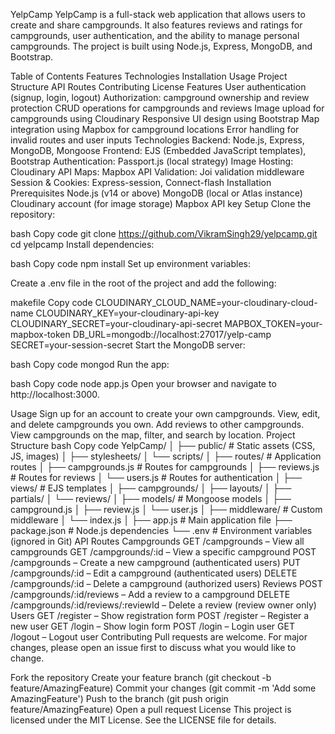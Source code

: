 YelpCamp
YelpCamp is a full-stack web application that allows users to create and share campgrounds. It also features reviews and ratings for campgrounds, user authentication, and the ability to manage personal campgrounds. The project is built using Node.js, Express, MongoDB, and Bootstrap.

Table of Contents
Features
Technologies
Installation
Usage
Project Structure
API Routes
Contributing
License
Features
User authentication (signup, login, logout)
Authorization: campground ownership and review protection
CRUD operations for campgrounds and reviews
Image upload for campgrounds using Cloudinary
Responsive UI design using Bootstrap
Map integration using Mapbox for campground locations
Error handling for invalid routes and user inputs
Technologies
Backend: Node.js, Express, MongoDB, Mongoose
Frontend: EJS (Embedded JavaScript templates), Bootstrap
Authentication: Passport.js (local strategy)
Image Hosting: Cloudinary API
Maps: Mapbox API
Validation: Joi validation middleware
Session & Cookies: Express-session, Connect-flash
Installation
Prerequisites
Node.js (v14 or above)
MongoDB (local or Atlas instance)
Cloudinary account (for image storage)
Mapbox API key
Setup
Clone the repository:

bash
Copy code
git clone https://github.com/VikramSingh29/yelpcamp.git
cd yelpcamp
Install dependencies:

bash
Copy code
npm install
Set up environment variables:

Create a .env file in the root of the project and add the following:

makefile
Copy code
CLOUDINARY_CLOUD_NAME=your-cloudinary-cloud-name
CLOUDINARY_KEY=your-cloudinary-api-key
CLOUDINARY_SECRET=your-cloudinary-api-secret
MAPBOX_TOKEN=your-mapbox-token
DB_URL=mongodb://localhost:27017/yelp-camp
SECRET=your-session-secret
Start the MongoDB server:

bash
Copy code
mongod
Run the app:

bash
Copy code
node app.js
Open your browser and navigate to http://localhost:3000.

Usage
Sign up for an account to create your own campgrounds.
View, edit, and delete campgrounds you own.
Add reviews to other campgrounds.
View campgrounds on the map, filter, and search by location.
Project Structure
bash
Copy code
YelpCamp/
│
├── public/                   # Static assets (CSS, JS, images)
│   ├── stylesheets/
│   └── scripts/
│
├── routes/                   # Application routes
│   ├── campgrounds.js        # Routes for campgrounds
│   ├── reviews.js            # Routes for reviews
│   └── users.js              # Routes for authentication
│
├── views/                    # EJS templates
│   ├── campgrounds/
│   ├── layouts/
│   ├── partials/
│   └── reviews/
│
├── models/                   # Mongoose models
│   ├── campground.js
│   ├── review.js
│   └── user.js
│
├── middleware/               # Custom middleware
│   └── index.js
│
├── app.js                    # Main application file
├── package.json              # Node.js dependencies
└── .env                      # Environment variables (ignored in Git)
API Routes
Campgrounds
GET /campgrounds – View all campgrounds
GET /campgrounds/:id – View a specific campground
POST /campgrounds – Create a new campground (authenticated users)
PUT /campgrounds/:id – Edit a campground (authenticated users)
DELETE /campgrounds/:id – Delete a campground (authorized users)
Reviews
POST /campgrounds/:id/reviews – Add a review to a campground
DELETE /campgrounds/:id/reviews/:reviewId – Delete a review (review owner only)
Users
GET /register – Show registration form
POST /register – Register a new user
GET /login – Show login form
POST /login – Login user
GET /logout – Logout user
Contributing
Pull requests are welcome. For major changes, please open an issue first to discuss what you would like to change.

Fork the repository
Create your feature branch (git checkout -b feature/AmazingFeature)
Commit your changes (git commit -m 'Add some AmazingFeature')
Push to the branch (git push origin feature/AmazingFeature)
Open a pull request
License
This project is licensed under the MIT License. See the LICENSE file for details.
